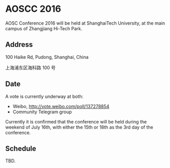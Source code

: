 AOSCC 2016
==========

AOSC Conference 2016 will be held at ShanghaiTech University, at the main campus of Zhangjiang Hi-Tech Park.

Address
-------

100 Haike Rd, Pudong, Shanghai, China

上海浦东区海科路 100 号

Date
----

A vote is currently underway at both:

- Weibo, http://vote.weibo.com/poll/137278854
- Community Telegram group

Currently it is confirmed that the conference will be held during the weekend of July 16th, with either the 15th or 18th as the 3rd day of the conference.

Schedule
--------

TBD.
